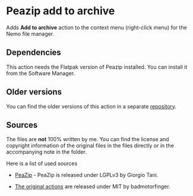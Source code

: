 # Peazip add to archive

Adds **Add to archive** action to the context menu (right-click menu) for the Nemo file manager.

## Dependencies

This action needs the Flatpak version of Peazip installed. You can install it from the Software Manager.

## Older versions

You can find the older versions of this action in a separate [repository](https://github.com/xszabo3/peazip-context-menu-items-nemo).

## Sources

The files are **not** 100% written by me. You can find the license and copyright information of the original files in the files directly or in the accompanying note in the folder.

Here is a list of used sources

- [PeaZip](https://github.com/peazip/PeaZip/) - PeaZip is released under LGPLv3 by Giorgio Tani.

- [The original actions](https://github.com/badmotorfinger/nemo-peazip-context-menu/) are released under MIT by badmotorfinger.
